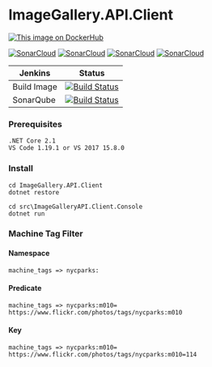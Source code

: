 # ImageGallery.API.Client

[![This image on DockerHub](https://img.shields.io/docker/pulls/stuartshay/imagegallery-api-client.svg)](https://hub.docker.com/r/stuartshay/imagegallery-api-client/)

[![SonarCloud](http://sonar.navigatorglass.com:9000/api/project_badges/measure?project=ImageGalleryAPIClient&metric=alert_status)](http://sonar.navigatorglass.com:9000/dashboard?id=ImageGalleryAPIClient)
[![SonarCloud](http://sonar.navigatorglass.com:9000/api/project_badges/measure?project=ImageGalleryAPIClient&metric=reliability_rating)](http://sonar.navigatorglass.com:9000/dashboard?id=ImageGalleryAPIClient)
[![SonarCloud](http://sonar.navigatorglass.com:9000/api/project_badges/measure?project=ImageGalleryAPIClient&metric=security_rating)](http://sonar.navigatorglass.com:9000/dashboard?id=ImageGalleryAPIClient)
[![SonarCloud](http://sonar.navigatorglass.com:9000/api/project_badges/measure?project=ImageGalleryAPIClient&metric=sqale_rating)](http://sonar.navigatorglass.com:9000/dashboard?id=ImageGalleryAPIClient)

 Jenkins | Status  
------------ | -------------
Build Image | [![Build Status](https://jenkins.navigatorglass.com/buildStatus/icon?job=ImageGallery-API/ImageGallery-API-Client)](https://jenkins.navigatorglass.com/job/ImageGallery-API/job/ImageGallery-API-Client/)
SonarQube | [![Build Status](https://jenkins.navigatorglass.com/buildStatus/icon?job=ImageGallery-API/ImageGallery-API-Client-Sonarqube)](https://jenkins.navigatorglass.com/job/ImageGallery-API/job/ImageGallery-API-Client-Sonarqube/)

### Prerequisites

```
.NET Core 2.1
VS Code 1.19.1 or VS 2017 15.8.0
```

### Install

```
cd ImageGallery.API.Client
dotnet restore

cd src\ImageGalleryAPI.Client.Console
dotnet run

```

### Machine Tag Filter

#### Namespace

```
machine_tags => nycparks:
```

#### Predicate

```
machine_tags => nycparks:m010=
https://www.flickr.com/photos/tags/nycparks:m010
```

#### Key
```
machine_tags => nycparks:m010=
https://www.flickr.com/photos/tags/nycparks:m010=114
```
